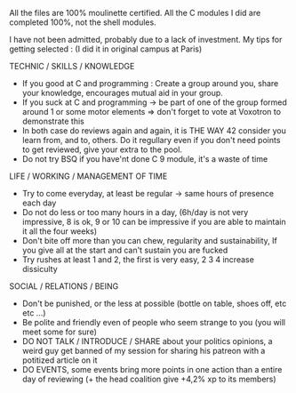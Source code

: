 All the files are 100% moulinette certified. All the C modules I did are completed 100%, not the shell modules.

I have not been admitted, probably due to a lack of investment. My tips for getting selected : (I did it in original campus at Paris)

TECHNIC / SKILLS / KNOWLEDGE
- If you good at C and programming : Create a group around you, share your knowledge, encourages mutual aid in your group.
- If you suck at C and programming -> be part of one of the group formed around 1 or some motor elements
  => don't forget to vote at Voxotron to demonstrate this
- In both case do reviews again and again, it is THE WAY 42 consider you learn from, and to, others.
  Do it regullary even if you don't need points to get reviewed, give your extra to the pool.
- Do not try BSQ  if you have'nt done C 9 module, it's a waste of time

LIFE / WORKING / MANAGEMENT OF TIME
- Try to come everyday, at least be regular -> same hours of presence each day
- Do not do less or too many hours in a day, (6h/day is not very impressive, 8 is ok, 9 or 10 can be impressive if you are able to maintain it all the four weeks)
- Don't bite off more than you can chew, regularity and sustainability, If you give all at the start and can't sustain you are fucked
- Try rushes at least 1 and 2, the first is very easy, 2 3 4 increase dissiculty

SOCIAL / RELATIONS / BEING
- Don't be punished, or the less at possible (bottle on table, shoes off, etc etc ...)
- Be polite and friendly even of people who seem strange to you (you will meet some for sure)
- DO NOT TALK / INTRODUCE / SHARE about your politics opinions, a weird guy get banned of my session for sharing his patreon with a potitized article on it
- DO EVENTS, some events bring more points in one action than a entire day of reviewing (+ the head coalition give +4,2% xp to its members)
